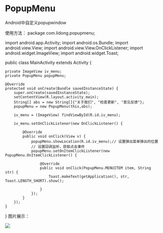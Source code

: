 # PopupMenu
Android中自定义popupwindow

使用方法：
package com.lidong.popupmenu;

import android.app.Activity;
import android.os.Bundle;
import android.view.View;
import android.view.View.OnClickListener;
import android.widget.ImageView;
import android.widget.Toast;


public class MainActivity extends Activity {

	private ImageView iv_menu;
	private PopupMenu popupMenu;

	@Override
	protected void onCreate(Bundle savedInstanceState) {
		super.onCreate(savedInstanceState);
		setContentView(R.layout.activity_main);
		String[] abs = new String[]{"关于我们", "检查更新", "意见反馈"};
		popupMenu = new PopupMenu(this,abs);

		iv_menu = (ImageView) findViewById(R.id.iv_menu);

		iv_menu.setOnClickListener(new OnClickListener() {

			@Override
			public void onClick(View v) {
				popupMenu.showLocation(R.id.iv_menu);// 设置弹出菜单弹出的位置
				// 设置回调监听，获取点击事件
				popupMenu.setOnItemClickListener(new PopupMenu.OnItemClickListener() {

					@Override
					public void onClick(PopupMenu.MENUITEM item, String str) {
						Toast.makeText(getApplication(), str, Toast.LENGTH_SHORT).show();

					}
				});
			}
		});
	}
}
图片展示：

![](https://raw.githubusercontent.com/lidong1665/PopupMenu/master/screenshots/8C2B13845C23D5110AACDAF2F4A6FD50.jpg)

